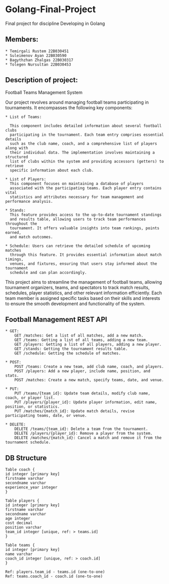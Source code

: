 # Golang-Final-Project
Final project for discipline Developing in Golang

## Members:
    * Temirgali Rustem 22B030451 
    * Suleimenov Ayan 22B030590
    * Bagythzhan Zhalgas 22B030317
    * Tolegen Nursultan 22B030453

## Description of project:
Football Teams Management System

Our project revolves around managing football teams participating in tournaments. It encompasses the following key components:

    * List of Teams: 

      This component includes detailed information about several football clubs
      participating in the tournament. Each team entry comprises essential details
      such as the club name, coach, and a comprehensive list of players along with
      their individual data. The implementation involves maintaining a structured 
      list of clubs within the system and providing accessors (getters) to retrieve
      specific information about each club.

    * List of Players:
      This component focuses on maintaining a database of players
      associated with the participating teams. Each player entry contains vital 
      statistics and attributes necessary for team management and performance analysis.

    * Stands:
      This feature provides access to the up-to-date tournament standings
      and results table, allowing users to track team performances throughout the
      tournament. It offers valuable insights into team rankings, points earned, 
      and match outcomes.

    * Schedule: Users can retrieve the detailed schedule of upcoming matches
      through this feature. It provides essential information about match timings, 
      venues, and fixtures, ensuring that users stay informed about the tournament 
      schedule and can plan accordingly.

This project aims to streamline the management of football teams, allowing tournament organizers, teams, and spectators to track match results, schedules, player statistics, and other relevant information efficiently. Each team member is assigned specific tasks based on their skills and interests to ensure the smooth development and functionality of the system.

## Football Management REST API
    * GET:
        GET /matches: Get a list of all matches, add a new match.
        GET /teams: Getting a list of all teams, adding a new team.
        GET /players: Getting a list of all players, adding a new player.
        GET /stands: Getting the tournament results table.
        GET /schedule: Getting the schedule of matches.

    * POST:
        POST /teams: Create a new team, add club name, coach, and players.
        POST /players: Add a new player, include name, position, and stats.
        POST /matches: Create a new match, specify teams, date, and venue.

    * PUT:
        PUT /teams/{team_id}: Update team details, modify club name, coach, or player list.
        PUT /players/{player_id}: Update player information, edit name, position, or statistics.
        PUT /matches/{match_id}: Update match details, revise participating teams, date, or venue.

    * DELETE:
        DELETE /teams/{team_id}: Delete a team from the tournament.
        DELETE /players/{player_id}: Remove a player from the system.
        DELETE /matches/{match_id}: Cancel a match and remove it from the tournament schedule.

## DB Structure

    Table coach {
    id integer [primary key]
    firstname varchar
    secondname varchar
    experience_year integer
    }
    
    Table players {
    id integer [primary key]
    firstname varchar
    secondname varchar
    age integer
    cost decimal
    position varchar
    team_id integer [unique, ref: > teams.id]
    }
    
    Table teams {
    id integer [primary key]
    name varchar
    coach_id integer [unique, ref: > coach.id]
    }
    
    Ref: players.team_id - teams.id (one-to-one)
    Ref: teams.coach_id - coach.id (one-to-one)
